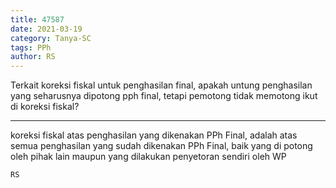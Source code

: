 ```yaml
---
title: 47587
date: 2021-03-19
category: Tanya-SC
tags: PPh
author: RS
---
```


Terkait koreksi fiskal untuk penghasilan final, apakah untung penghasilan yang seharusnya dipotong pph final, tetapi pemotong tidak memotong ikut di koreksi fiskal?

---

koreksi fiskal atas penghasilan yang dikenakan PPh Final, adalah atas semua penghasilan yang sudah dikenakan PPh Final, baik yang di potong oleh pihak lain maupun yang dilakukan penyetoran sendiri oleh WP

`RS`
